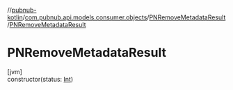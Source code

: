 //[pubnub-kotlin](../../../index.md)/[com.pubnub.api.models.consumer.objects](../index.md)/[PNRemoveMetadataResult](index.md)/[PNRemoveMetadataResult](-p-n-remove-metadata-result.md)

# PNRemoveMetadataResult

[jvm]\
constructor(status: [Int](https://kotlinlang.org/api/latest/jvm/stdlib/kotlin/-int/index.html))
